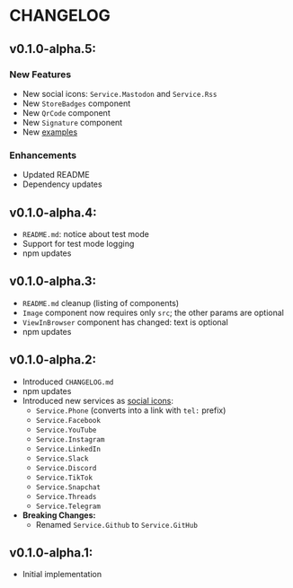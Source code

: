 # CHANGELOG

## v0.1.0-alpha.5:

### New Features
- New social icons: `Service.Mastodon` and `Service.Rss`
- New `StoreBadges` component
- New `QrCode` component
- New `Signature` component
- New [examples](examples)

### Enhancements
- Updated README
- Dependency updates

## v0.1.0-alpha.4:
- `README.md`: notice about test mode
- Support for test mode logging
- npm updates

## v0.1.0-alpha.3:
- `README.md` cleanup (listing of components)
- `Image` component now requires only `src`; the other params are optional
- `ViewInBrowser` component has changed: text is optional
- npm updates

## v0.1.0-alpha.2:
- Introduced `CHANGELOG.md`
- npm updates
- Introduced new services as [social icons](examples/confirm_email/index.js):
  - `Service.Phone` (converts into a link with `tel:` prefix)
  - `Service.Facebook`
  - `Service.YouTube`
  - `Service.Instagram`
  - `Service.LinkedIn`
  - `Service.Slack`
  - `Service.Discord`
  - `Service.TikTok`
  - `Service.Snapchat`
  - `Service.Threads`
  - `Service.Telegram`
- **Breaking Changes:**
  - Renamed `Service.Github` to `Service.GitHub`

## v0.1.0-alpha.1:
- Initial implementation